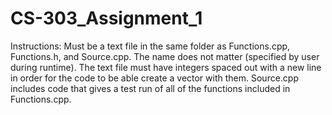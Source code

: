 # CS-303_Assignment_1

Instructions: Must be a text file in the same folder as Functions.cpp, Functions.h, and Source.cpp. The name does not matter (specified by user during runtime). The text file must have integers spaced out with a new line in order for the code to be able create a vector with them. Source.cpp includes code that gives a test run of all of the functions included in Functions.cpp.
